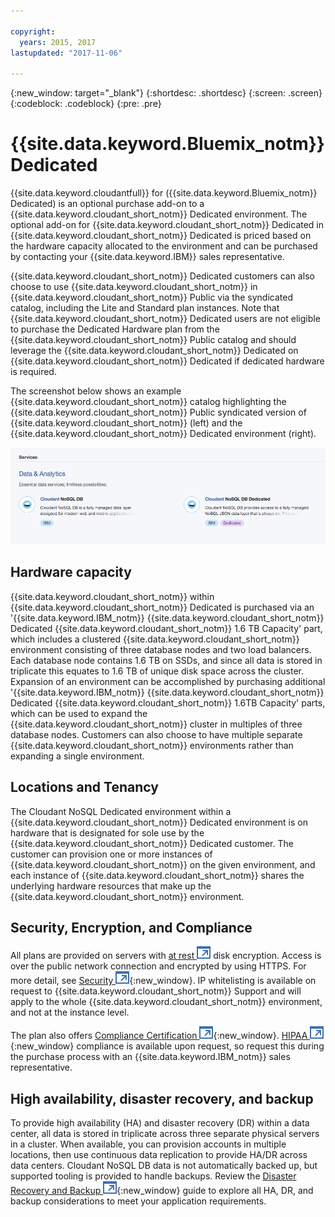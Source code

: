 ```yaml
---

copyright:
  years: 2015, 2017
lastupdated: "2017-11-06"

---
```


{:new_window: target="_blank"}
{:shortdesc: .shortdesc}
{:screen: .screen}
{:codeblock: .codeblock}
{:pre: .pre}

<!-- Acrolinx: 2017-02-23 -->

# {{site.data.keyword.Bluemix_notm}} Dedicated

{{site.data.keyword.cloudantfull}} for ({{site.data.keyword.Bluemix_notm}} Dedicated) is 
an optional purchase add-on to a {{site.data.keyword.cloudant_short_notm}} Dedicated environment. The optional add-on for 
{{site.data.keyword.cloudant_short_notm}} Dedicated in {{site.data.keyword.cloudant_short_notm}} Dedicated is priced based on the hardware capacity 
allocated to the environment and can be purchased by contacting your {{site.data.keyword.IBM}} sales representative.  

{{site.data.keyword.cloudant_short_notm}} Dedicated customers can also choose to use {{site.data.keyword.cloudant_short_notm}} in {{site.data.keyword.cloudant_short_notm}} Public 
via the syndicated catalog, including the Lite and Standard plan instances. Note that 
{{site.data.keyword.cloudant_short_notm}} Dedicated users are not eligible to purchase the Dedicated Hardware plan from the 
{{site.data.keyword.cloudant_short_notm}} Public catalog and should leverage the {{site.data.keyword.cloudant_short_notm}} Dedicated on 
{{site.data.keyword.cloudant_short_notm}} Dedicated if dedicated hardware is required.   

The screenshot below shows an example {{site.data.keyword.cloudant_short_notm}} catalog highlighting the {{site.data.keyword.cloudant_short_notm}} Public 
syndicated version of {{site.data.keyword.cloudant_short_notm}} (left) and the {{site.data.keyword.cloudant_short_notm}} Dedicated environment (right).  

![{{site.data.keyword.cloudant_short_notm}} catalog](../images/bluemix_catalog.png)

## Hardware capacity 

{{site.data.keyword.cloudant_short_notm}} within {{site.data.keyword.cloudant_short_notm}} Dedicated is purchased via an '{{site.data.keyword.IBM_notm}} {{site.data.keyword.cloudant_short_notm}} Dedicated 
{{site.data.keyword.cloudant_short_notm}} 1.6 TB Capacity' part, which includes a clustered {{site.data.keyword.cloudant_short_notm}} environment 
consisting of three database nodes and two load balancers. Each database node 
contains 1.6 TB on SSDs, and since all data is stored in triplicate this 
equates to 1.6 TB of unique disk space across the cluster. Expansion of an 
environment can be accomplished by purchasing additional '{{site.data.keyword.IBM_notm}} {{site.data.keyword.cloudant_short_notm}} 
Dedicated {{site.data.keyword.cloudant_short_notm}} 1.6TB Capacity' parts, which can be used to expand the 
{{site.data.keyword.cloudant_short_notm}} cluster in multiples of three database nodes. Customers can also 
choose to have multiple separate {{site.data.keyword.cloudant_short_notm}} environments rather than 
expanding a single environment.

## Locations and Tenancy 

The Cloudant NoSQL Dedicated environment within a {{site.data.keyword.cloudant_short_notm}} Dedicated environment is on hardware 
that is designated for sole use by the {{site.data.keyword.cloudant_short_notm}} Dedicated customer. The customer can provision 
one or more instances of {{site.data.keyword.cloudant_short_notm}} on the given environment, and each instance of {{site.data.keyword.cloudant_short_notm}} 
shares the underlying hardware resources that make up the {{site.data.keyword.cloudant_short_notm}} environment. 

## Security, Encryption, and Compliance 

All plans are provided on servers with [at rest ![External link icon](../images/launch-glyph.svg "External link icon")](https://en.wikipedia.org/wiki/Data_at_rest) 
disk encryption. Access is over the public network connection and encrypted by 
using HTTPS. For more detail, see [Security ![External link icon](../images/launch-glyph.svg "External link icon")](https://console.bluemix.net/docs/services/Cloudant/offerings/security.html#security){:new_window}. 
IP whitelisting is available on request to {{site.data.keyword.cloudant_short_notm}} Support and will apply to 
the whole {{site.data.keyword.cloudant_short_notm}} environment, and not at the instance level. 

The plan also offers [Compliance Certification ![External link icon](../images/launch-glyph.svg "External link icon")](https://console.bluemix.net/docs/services/Cloudant/offerings/compliance.html#cloudant-security-compliance){:new_window}. 
[HIPAA ![External link icon](../images/launch-glyph.svg "External link icon")](https://en.wikipedia.org/wiki/Health_Insurance_Portability_and_Accountability_Act){:new_window} 
compliance is available upon request, so request this during the purchase process with an {{site.data.keyword.IBM_notm}} sales representative. 

## High availability, disaster recovery, and backup 

To provide high availability (HA) and disaster recovery (DR) within a data center, all data is stored in triplicate 
across three separate physical servers in a cluster. When available, you can provision accounts in multiple locations, 
then use continuous data replication to provide HA/DR across data centers. Cloudant NoSQL DB data is not automatically 
backed up, but supported tooling is provided to handle backups. Review the 
[Disaster Recovery and Backup ![External link icon](../images/launch-glyph.svg "External link icon")](https://console.bluemix.net/docs/services/Cloudant/guides/disaster-recovery-and-backup.html#disaster-recovery-and-backup){:new_window} guide
to explore all HA, DR, and backup considerations to meet your application requirements.
